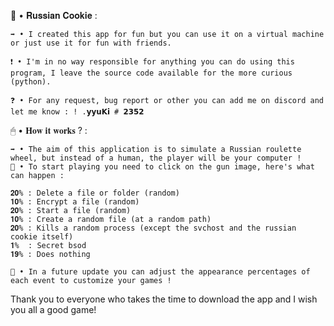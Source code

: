 
🍪 • 𝐑𝐮𝐬𝐬𝐢𝐚𝐧 𝐂𝐨𝐨𝐤𝐢𝐞 :

    ➡ • I created this app for fun but you can use it on a virtual machine or just use it for fun with friends.

    ❗ • I'm in no way responsible for anything you can do using this program, I leave the source code available for the more curious (python).

    ❓ • For any request, bug report or other you can add me on discord and let me know : ! .𝘆𝘆𝘂𝗞𝗶 # 𝟮𝟯𝟱𝟮

🖱 • 𝐇𝐨𝐰 𝐢𝐭 𝐰𝐨𝐫𝐤𝐬 ? :

    ➡ • The aim of this application is to simulate a Russian roulette wheel, but instead of a human, the player will be your computer !
    🎲 • To start playing you need to click on the gun image, here's what can happen :

    𝟐𝟎% : Delete a file or folder (random)
    𝟏𝟎% : Encrypt a file (random)
    𝟐𝟎% : Start a file (random)
    𝟏𝟎% : Create a random file (at a random path)
    𝟐𝟎% : Kills a random process (except the svchost and the russian cookie itself)
    𝟏%  : Secret bsod
    𝟏𝟗% : Does nothing

    🎳 • In a future update you can adjust the appearance percentages of each event to customize your games !


Thank you to everyone who takes the time to download the app and I wish you all a good game!
